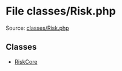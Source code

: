 File classes/Risk.php
=========

Source: [classes/Risk.php](https://github.com/PrestaShop/PrestaShop/blob/1.6.0.3/classes/Risk.php)


Classes
-------

* [RiskCore](class.RiskCore.md)

